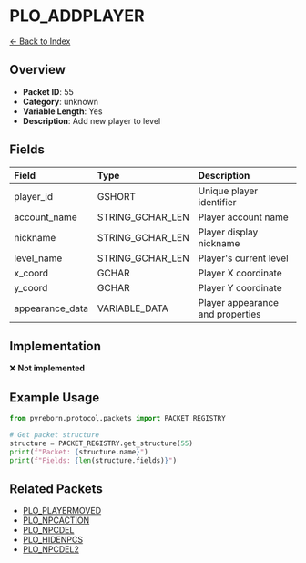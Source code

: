 # PLO_ADDPLAYER

[← Back to Index](../index.md)

## Overview

- **Packet ID**: 55
- **Category**: unknown
- **Variable Length**: Yes
- **Description**: Add new player to level

## Fields

| Field | Type | Description |
|:------|:-----|:------------|
| player_id | GSHORT | Unique player identifier |
| account_name | STRING_GCHAR_LEN | Player account name |
| nickname | STRING_GCHAR_LEN | Player display nickname |
| level_name | STRING_GCHAR_LEN | Player's current level |
| x_coord | GCHAR | Player X coordinate |
| y_coord | GCHAR | Player Y coordinate |
| appearance_data | VARIABLE_DATA | Player appearance and properties |

## Implementation

❌ **Not implemented**

## Example Usage

```python
from pyreborn.protocol.packets import PACKET_REGISTRY

# Get packet structure
structure = PACKET_REGISTRY.get_structure(55)
print(f"Packet: {structure.name}")
print(f"Fields: {len(structure.fields)}")
```

## Related Packets

- [PLO_PLAYERMOVED](PLO_PLAYERMOVED.md)
- [PLO_NPCACTION](PLO_NPCACTION.md)
- [PLO_NPCDEL](PLO_NPCDEL.md)
- [PLO_HIDENPCS](PLO_HIDENPCS.md)
- [PLO_NPCDEL2](PLO_NPCDEL2.md)
